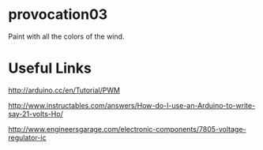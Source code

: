 provocation03
=============

Paint with all the colors of the wind.

Useful Links
============

http://arduino.cc/en/Tutorial/PWM

http://www.instructables.com/answers/How-do-I-use-an-Arduino-to-write-say-21-volts-Ho/

http://www.engineersgarage.com/electronic-components/7805-voltage-regulator-ic
